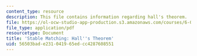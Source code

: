 ```yaml
---
content_type: resource
description: This file contains information regarding hall's theorem.
file: https://ol-ocw-studio-app-production.s3.amazonaws.com/courses/6-042j-mathematics-for-computer-science-spring-2015/56503bade231041965edcc4287608551_MIT6_042JS15_halls_thorem.pdf
file_type: application/pdf
resourcetype: Document
title: 'Stable Matching: Hall''s Theorem'
uid: 56503bad-e231-0419-65ed-cc4287608551
---
```

